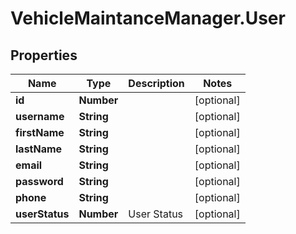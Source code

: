 # VehicleMaintanceManager.User

## Properties
Name | Type | Description | Notes
------------ | ------------- | ------------- | -------------
**id** | **Number** |  | [optional] 
**username** | **String** |  | [optional] 
**firstName** | **String** |  | [optional] 
**lastName** | **String** |  | [optional] 
**email** | **String** |  | [optional] 
**password** | **String** |  | [optional] 
**phone** | **String** |  | [optional] 
**userStatus** | **Number** | User Status | [optional] 


